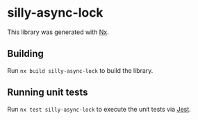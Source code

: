# silly-async-lock

This library was generated with [Nx](https://nx.dev).

## Building

Run `nx build silly-async-lock` to build the library.

## Running unit tests

Run `nx test silly-async-lock` to execute the unit tests via [Jest](https://jestjs.io).
